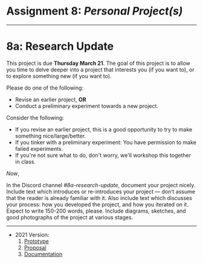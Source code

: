 # Assignment 8: *Personal Project(s)*

---

# 8a: Research Update

This project is due **Thursday March 21**. The goal of this project is to allow you time to delve deeper into a project that interests you (if you want to), or to explore something new (if you want to). 

Please do one of the following: 

* Revise an earlier project, **OR**
* Conduct a preliminary experiment towards a new project. 

Consider the following: 

* If you revise an earlier project, this is a good opportunity to try to make something nice/large/better.
* If you tinker with a preliminary experiment: You have permission to make failed experiments. 
* If you're not sure what to do, don't worry, we'll workshop this together in class. 

*Now*, 

In the Discord channel *#8a-research-update*, document your project nicely. Include text which introduces or re-introduces your project — don’t assume that the reader is already familiar with it. Also include text which discusses your process: how you developed the project, and how you iterated on it. Expect to write 150-200 words, please. Include diagrams, sketches, and good photographs of the project at various stages.




---

* 2021 Version: 
  1. [Prototype](https://courses.ideate.cmu.edu/60-428/f2021/offerings/8-mid-semester-project/)
  2. [Proposal](https://courses.ideate.cmu.edu/60-428/f2021/offerings/10-research-proposal//)
  3. [Documentation](https://courses.ideate.cmu.edu/60-428/f2021/offerings/12-final-project-documentation/)

